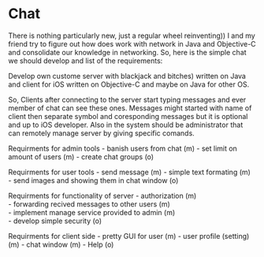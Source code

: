 # Chat
There is nothing particularly new, just a regular wheel reinventing))
I and my friend try to figure out how does work with network in Java and Objective-C and consolidate our knowledge in
networking.
So, here is the simple chat we should develop and list of the requirements:

<p>Develop own custome server with blackjack and bitches) written on Java and client for iOS written on Objective-C
and maybe on Java for other OS.</p>
<p>So, Clients after connecting to the server start typing messages and ever member of chat can see these ones. Messages might started with name of client then separate symbol and coresponding messages but it is optional and up to iOS developer. Also in the system should be administrator that can remotely manage server by giving specific comands.</p>
  
  Requirments for admin tools
    - banish users from chat (m)
    - set limit on amount of users (m)
    - create chat groups (o)

  Requirments for user tools
    - send message (m)
    - simple text formating (m)  
    - send images and showing them in chat window (o)
    
  Requirments for functionality of server
    - authorization (m)  
    - forwarding recived messages to other users (m)  
    - implement manage service provided to admin (m)  
    - develop simple security (o)
  
  Requirments for client side
    - pretty GUI for user (m)
    - user profile (setting) (m)
    - chat window (m)
    - Help (o)
    
